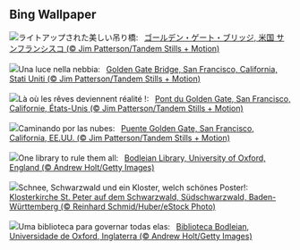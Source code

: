 ## Bing Wallpaper
![](https://www.bing.com/th?id=OHR.GoldenGateLight_JA-JP2205373586_UHD.jpg&w=1000)ライトアップされた美しい吊り橋:&nbsp;&ensp;[ゴールデン・ゲート・ブリッジ, 米国 サンフランシスコ (© Jim Patterson/Tandem Stills + Motion)](https://www.bing.com/th?id=OHR.GoldenGateLight_JA-JP2205373586_UHD.jpg)
<br><br/>
![](https://www.bing.com/th?id=OHR.GoldenGateLight_IT-IT6075752946_UHD.jpg&w=1000)Una luce nella nebbia:&nbsp;&ensp;[Golden Gate Bridge, San Francisco, California, Stati Uniti (© Jim Patterson/Tandem Stills + Motion)](https://www.bing.com/th?id=OHR.GoldenGateLight_IT-IT6075752946_UHD.jpg)
<br><br/>
![](https://www.bing.com/th?id=OHR.GoldenGateLight_FR-FR0705317378_UHD.jpg&w=1000)Là où les rêves deviennent réalité !:&nbsp;&ensp;[Pont du Golden Gate, San Francisco, Californie, États-Unis (© Jim Patterson/Tandem Stills + Motion)](https://www.bing.com/th?id=OHR.GoldenGateLight_FR-FR0705317378_UHD.jpg)
<br><br/>
![](https://www.bing.com/th?id=OHR.GoldenGateLight_ES-ES8887697115_UHD.jpg&w=1000)Caminando por las nubes:&nbsp;&ensp;[Puente Golden Gate, San Francisco, California, EE.UU. (© Jim Patterson/Tandem Stills + Motion)](https://www.bing.com/th?id=OHR.GoldenGateLight_ES-ES8887697115_UHD.jpg)
<br><br/>
![](https://www.bing.com/th?id=OHR.BodleianCeiling_EN-GB7979385278_UHD.jpg&w=1000)One library to rule them all:&nbsp;&ensp;[Bodleian Library, University of Oxford, England (© Andrew Holt/Getty Images)](https://www.bing.com/th?id=OHR.BodleianCeiling_EN-GB7979385278_UHD.jpg)
<br><br/>
![](https://www.bing.com/th?id=OHR.StPeterMonastery_DE-DE0883907232_UHD.jpg&w=1000)Schnee, Schwarzwald und ein Kloster, welch schönes Poster!:&nbsp;&ensp;[Klosterkirche St. Peter auf dem Schwarzwald, Südschwarzwald, Baden-Württemberg (© Reinhard Schmid/Huber/eStock Photo)](https://www.bing.com/th?id=OHR.StPeterMonastery_DE-DE0883907232_UHD.jpg)
<br><br/>
![](https://www.bing.com/th?id=OHR.BodleianCeiling_PT-BR0267945002_UHD.jpg&w=1000)Uma biblioteca para governar todas elas:&nbsp;&ensp;[Biblioteca Bodleian, Universidade de Oxford, Inglaterra (© Andrew Holt/Getty Images)](https://www.bing.com/th?id=OHR.BodleianCeiling_PT-BR0267945002_UHD.jpg)
<br><br/>
